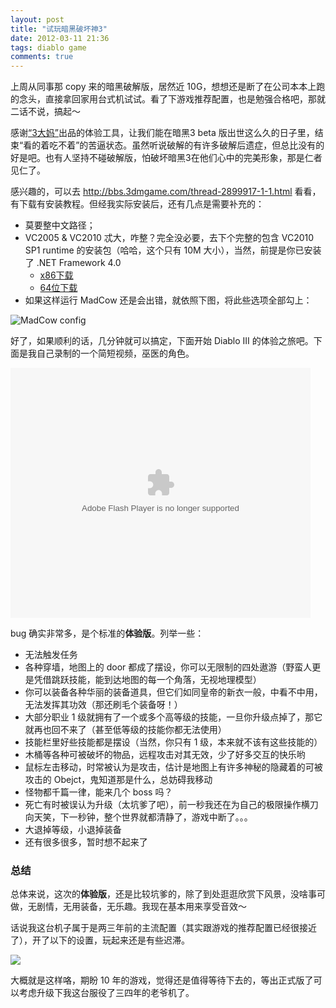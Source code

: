 ```yaml
---
layout: post
title: "试玩暗黑破坏神3"
date: 2012-03-11 21:36
tags: diablo game
comments: true
---
```


上周从同事那 copy 来的暗黑破解版，居然近 10G，想想还是断了在公司本本上跑的念头，直接拿回家用台式机试试。看了下游戏推荐配置，也是勉强合格吧，那就二话不说，搞起～

感谢[“3大妈”](http://bbs.3dmgame.com/)出品的体验工具，让我们能在暗黑3 beta 版出世这么久的日子里，结束“看的着吃不着”的苦逼状态。虽然听说破解的有许多破解后遗症，但总比没有的好是吧。也有人坚持不碰破解版，怕破坏暗黑3在他们心中的完美形象，那是仁者见仁了。

感兴趣的，可以去 <http://bbs.3dmgame.com/thread-2899917-1-1.html> 看看，有下载有安装教程。但经我实际安装后，还有几点是需要补充的：

-	莫要整中文路径；
-	VC2005 & VC2010 忒大，咋整？完全没必要，去下个完整的包含 VC2010 SP1 runtime 的安装包（哈哈，这个只有 10M 大小），当然，前提是你已安装了 .NET Framework 4.0<br />
	-  [x86下载](http://system.data.sqlite.org/downloads/1.0.79.0/sqlite-netFx40-setup-bundle-x86-2010-1.0.79.0.exe)
	-  [64位下载](http://system.data.sqlite.org/downloads/1.0.79.0/sqlite-netFx40-setup-bundle-x64-2010-1.0.79.0.exe)
-	如果这样运行 MadCow 还是会出错，就依照下图，将此些选项全部勾上：

![MadCow config](http://farm8.staticflickr.com/7200/6972555695_2ca8aa323e_z.jpg)

好了，如果顺利的话，几分钟就可以搞定，下面开始 Diablo III 的体验之旅吧。下面是我自己录制的一个简短视频，巫医的角色。

<embed src="http://player.youku.com/player.php/sid/XMzY0Mjk3NTI0/v.swf" allowFullScreen="true" quality="high" width="480" height="400" align="middle" allowScriptAccess="always" type="application/x-shockwave-flash"></embed>

bug 确实非常多，是个标准的**体验版**。列举一些：

-   无法触发任务
-   各种穿墙，地图上的 door 都成了摆设，你可以无限制的四处遨游（野蛮人更是凭借跳跃技能，能到达地图的每一个角落，无视地理模型）
-   你可以装备各种华丽的装备道具，但它们如同皇帝的新衣一般，中看不中用，无法发挥其功效（那还刷毛个装备呀！）
-   大部分职业 1 级就拥有了一个或多个高等级的技能，一旦你升级点掉了，那它就再也回不来了（甚至低等级的技能你都无法使用）
-   技能栏里好些技能都是摆设（当然，你只有 1 级，本来就不该有这些技能的）
-   木桶等各种可被破坏的物品，远程攻击对其无效，少了好多交互的快乐哟
-   鼠标左击移动，时常被认为是攻击，估计是地图上有许多神秘的隐藏着的可被攻击的 Obejct，鬼知道那是什么，总妨碍我移动
-   怪物都千篇一律，能来几个 boss 吗？
-   死亡有时被误认为升级（太坑爹了吧），前一秒我还在为自己的极限操作横刀向天笑，下一秒钟，整个世界就都清静了，游戏中断了。。。
-   大退掉等级，小退掉装备
-   还有很多很多，暂时想不起来了

### 总结
总体来说，这次的**体验版**，还是比较坑爹的，除了到处逛逛欣赏下风景，没啥事可做，无剧情，无用装备，无乐趣。我现在基本用来享受音效～

话说我这台机子属于是两三年前的主流配置（其实跟游戏的推荐配置已经很接近了），开了以下的设置，玩起来还是有些迟滞。

[![](http://farm8.staticflickr.com/7037/6972766875_9bc6afa6ce_z.jpg)](http://farm8.staticflickr.com/7037/6972766875_9bc6afa6ce_b.jpg "点击看大图")

大概就是这样咯，期盼 10 年的游戏，觉得还是值得等待下去的，等出正式版了可以考虑升级下我这台服役了三四年的老爷机了。
